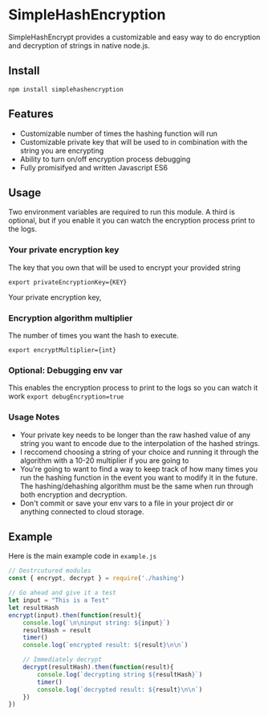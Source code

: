 # SimpleHashEncryption
SimpleHashEncrypt provides a customizable and easy way to do encryption and decryption of strings in native node.js.

## Install
`npm install simplehashencryption`

## Features
- Customizable number of times the hashing function will run
- Customizable private key that will be used to in combination with the string you are encrypting
- Ability to turn on/off encryption process debugging
- Fully promisifyed and written Javascript ES6

## Usage
Two environment variables are required to run this module. A third is optional, but if you enable it you can watch the encryption process print to the logs.

### Your private encryption key
The key that you own that will be used to encrypt your provided string

`export privateEncryptionKey={KEY}`

Your private encryption key, 

### Encryption algorithm multiplier
The number of times you want the hash to execute. 

`export encryptMultiplier={int}`

### Optional: Debugging env var
This enables the encryption process to print to the logs so you can watch it work
`export debugEncryption=true`

### Usage Notes
- Your private key needs to be longer than the raw hashed value of any string you want to encode due to the interpolation of the hashed strings.
- I reccomend choosing a string of your choice and running it through the algorithm with a 10-20 multiplier if you are going to 
- You're going to want to find a way to keep track of how many times you run the hashing function in the event you want to modify it in the future. The hashing/dehashing algorithm must be the same when run through both encryption and decryption.
- Don't commit or save your env vars to a file in your project dir or anything connected to cloud storage.

## Example
Here is the main example code in `example.js`

````javascript
// Destrcutured modules
const { encrypt, decrypt } = require('./hashing')

// Go ahead and give it a test
let input = "This is a Test"
let resultHash
encrypt(input).then(function(result){
    console.log(`\n\ninput string: ${input}`)
    resultHash = result
    timer()
    console.log(`encrypted result: ${result}\n\n`)

    // Immediately decrypt
    decrypt(resultHash).then(function(result){
        console.log(`decrypting string ${resultHash}`)
        timer()
        console.log(`decrypted result: ${result}\n\n`)
    })
})
````

